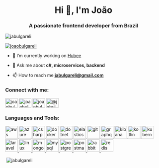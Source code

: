 <h1 align="center">Hi 👋, I'm João</h1>
<h3 align="center">A passionate frontend developer from Brazil</h3>

<p align="left"> <img src="https://komarev.com/ghpvc/?username=jabulgareli&label=Profile%20views&color=0e75b6&style=flat" alt="jabulgareli" /> </p>

<p align="left"> <a href="https://twitter.com/joaobulgareli" target="blank"><img src="https://img.shields.io/twitter/follow/joaobulgareli?logo=twitter&style=for-the-badge" alt="joaobulgareli" /></a> </p>

- 🔭 I’m currently working on [Hubee](https://www.hubee.tech/)

- 💬 Ask me about **c#, microservices, backend**

- 📫 How to reach me **jabulgareli@gmail.com**

<h3 align="left">Connect with me:</h3>
<p align="left">
<a href="https://twitter.com/joaobulgareli" target="blank"><img align="center" src="https://cdn.jsdelivr.net/npm/simple-icons@3.0.1/icons/twitter.svg" alt="joaobulgareli" height="30" width="40" /></a>
<a href="https://linkedin.com/in/joaobulgareli" target="blank"><img align="center" src="https://cdn.jsdelivr.net/npm/simple-icons@3.0.1/icons/linkedin.svg" alt="joaobulgareli" height="30" width="40" /></a>
<a href="https://instagram.com/joaobulgareli" target="blank"><img align="center" src="https://cdn.jsdelivr.net/npm/simple-icons@3.0.1/icons/instagram.svg" alt="joaobulgareli" height="30" width="40" /></a>
<a href="https://medium.com/@jabulgareli" target="blank"><img align="center" src="https://cdn.jsdelivr.net/npm/simple-icons@3.0.1/icons/medium.svg" alt="@jabulgareli" height="30" width="40" /></a>
</p>

<h3 align="left">Languages and Tools:</h3>
<p align="left"> <a href="https://aws.amazon.com" target="_blank"> <img src="https://devicons.github.io/devicon/devicon.git/icons/amazonwebservices/amazonwebservices-original-wordmark.svg" alt="aws" width="40" height="40"/> </a> <a href="https://azure.microsoft.com/en-in/" target="_blank"> <img src="https://www.vectorlogo.zone/logos/microsoft_azure/microsoft_azure-icon.svg" alt="azure" width="40" height="40"/> </a> <a href="https://www.w3schools.com/cs/" target="_blank"> <img src="https://devicons.github.io/devicon/devicon.git/icons/csharp/csharp-original.svg" alt="csharp" width="40" height="40"/> </a> <a href="https://www.docker.com/" target="_blank"> <img src="https://devicons.github.io/devicon/devicon.git/icons/docker/docker-original-wordmark.svg" alt="docker" width="40" height="40"/> </a> <a href="https://dotnet.microsoft.com/" target="_blank"> <img src="https://devicons.github.io/devicon/devicon.git/icons/dot-net/dot-net-original-wordmark.svg" alt="dotnet" width="40" height="40"/> </a> <a href="https://www.elastic.co" target="_blank"> <img src="https://www.vectorlogo.zone/logos/elastic/elastic-icon.svg" alt="elasticsearch" width="40" height="40"/> </a> <a href="https://git-scm.com/" target="_blank"> <img src="https://www.vectorlogo.zone/logos/git-scm/git-scm-icon.svg" alt="git" width="40" height="40"/> </a> <a href="https://graphql.org" target="_blank"> <img src="https://www.vectorlogo.zone/logos/graphql/graphql-icon.svg" alt="graphql" width="40" height="40"/> </a> <a href="https://www.elastic.co/kibana" target="_blank"> <img src="https://www.vectorlogo.zone/logos/elasticco_kibana/elasticco_kibana-icon.svg" alt="kibana" width="40" height="40"/> </a> <a href="https://kotlinlang.org" target="_blank"> <img src="https://www.vectorlogo.zone/logos/kotlinlang/kotlinlang-icon.svg" alt="kotlin" width="40" height="40"/> </a> <a href="https://kubernetes.io" target="_blank"> <img src="https://www.vectorlogo.zone/logos/kubernetes/kubernetes-icon.svg" alt="kubernetes" width="40" height="40"/> </a> <a href="https://laravel.com/" target="_blank"> <img src="https://devicons.github.io/devicon/devicon.git/icons/laravel/laravel-plain-wordmark.svg" alt="laravel" width="40" height="40"/> </a> <a href="https://www.linux.org/" target="_blank"> <img src="https://devicons.github.io/devicon/devicon.git/icons/linux/linux-original.svg" alt="linux" width="40" height="40"/> </a> <a href="https://www.mongodb.com/" target="_blank"> <img src="https://devicons.github.io/devicon/devicon.git/icons/mongodb/mongodb-original-wordmark.svg" alt="mongodb" width="40" height="40"/> </a> <a href="https://www.mysql.com/" target="_blank"> <img src="https://devicons.github.io/devicon/devicon.git/icons/mysql/mysql-original-wordmark.svg" alt="mysql" width="40" height="40"/> </a> <a href="https://www.postgresql.org" target="_blank"> <img src="https://devicons.github.io/devicon/devicon.git/icons/postgresql/postgresql-original-wordmark.svg" alt="postgresql" width="40" height="40"/> </a> <a href="https://postman.com" target="_blank"> <img src="https://www.vectorlogo.zone/logos/getpostman/getpostman-icon.svg" alt="postman" width="40" height="40"/> </a> <a href="https://www.rabbitmq.com" target="_blank"> <img src="https://www.vectorlogo.zone/logos/rabbitmq/rabbitmq-icon.svg" alt="rabbitMQ" width="40" height="40"/> </a> <a href="https://redis.io" target="_blank"> <img src="https://devicons.github.io/devicon/devicon.git/icons/redis/redis-original-wordmark.svg" alt="redis" width="40" height="40"/> </a> <a href="https://www.selenium.dev" target="_blank"> </a> </p>

<p>&nbsp;<img align="center" src="https://github-readme-stats.vercel.app/api?username=jabulgareli&show_icons=true&locale=en" alt="jabulgareli" /></p>
